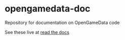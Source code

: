 # opengamedata-doc

Repository for documentation on OpenGameData code

See these live at [read the docs](https://opengamedata-doc.readthedocs.io/en/latest/Getting_Started.html)
